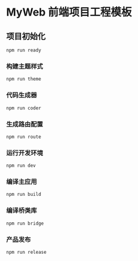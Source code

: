 # MyWeb 前端项目工程模板

## 项目初始化
```
npm run ready
```

### 构建主题样式
```
npm run theme
```

### 代码生成器
```
npm run coder
```

### 生成路由配置
```
npm run route
```

### 运行开发环境
```
npm run dev
```

### 编译主应用
```
npm run build
```

### 编译桥类库
```
npm run bridge
```

### 产品发布
```
npm run release
```
